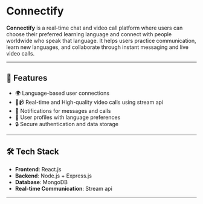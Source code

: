 # Connectify  

**Connectify** is a real-time chat and video call platform where users can choose their preferred learning language and connect with people worldwide who speak that language. It helps users practice communication, learn new languages, and collaborate through instant messaging and live video calls.  

---

## 🚀 Features  
- 🌍 Language-based user connections  
- 💬📹 Real-time and High-quality video calls using stream api
- 🔔 Notifications for messages and calls  
- 👤 User profiles with language preferences  
- 🔒 Secure authentication and data storage  

---

## 🛠️ Tech Stack  
- **Frontend**: React.js  
- **Backend**: Node.js + Express.js  
- **Database**: MongoDB  
- **Real-time Communication**: Stream api

---



<!-- https://connectify-u6g9.onrender.com -->


<!-- <h1 align="center">✨ Fullstack Chat & Video Calling App ✨</h1>

![Demo App](/frontend/public/screenshot-for-readme.png)

Highlights:

- 🌐 Real-time Messaging with Typing Indicators & Reactions
- 📹 1-on-1 and Group Video Calls with Screen Sharing & Recording
- 🔐 JWT Authentication & Protected Routes
- 🌍 Language Exchange Platform with 32 Unique UI Themes
- ⚡ Tech Stack: React + Express + MongoDB + TailwindCSS + TanStack Query
- 🧠 Global State Management with Zustand
- 🚨 Error Handling (Frontend & Backend)
- 🚀 Free Deployment
- 🎯 Built with Scalable Technologies like Stream
- ⏳ And much more!

---

## 🧪 .env Setup

### Backend (`/backend`)

```
PORT=5001
MONGO_URI=your_mongo_uri
STEAM_API_KEY=your_steam_api_key
STEAM_API_SECRET=your_steam_api_secret
JWT_SECRET_KEY=your_jwt_secret
NODE_ENV=development
```

### Frontend (`/frontend`)

```
VITE_STREAM_API_KEY=your_stream_api_key
```

---

## 🔧 Run the Backend

```bash
cd backend
npm install
npm run dev
```

## 💻 Run the Frontend

```bash
cd frontend
npm install
npm run dev
``` -->
